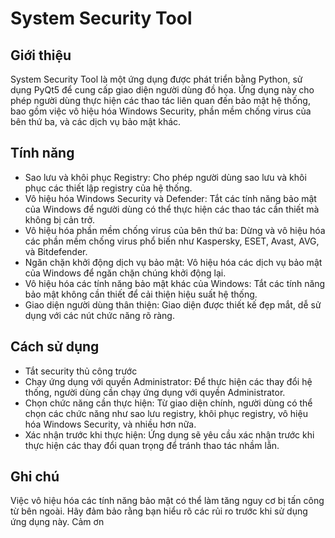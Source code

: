 # System Security Tool
## Giới thiệu
System Security Tool là một ứng dụng được phát triển bằng Python, sử dụng PyQt5 để cung cấp giao diện người dùng đồ họa. Ứng dụng này cho phép người dùng thực hiện các thao tác liên quan đến bảo mật hệ thống, bao gồm việc vô hiệu hóa Windows Security, phần mềm chống virus của bên thứ ba, và các dịch vụ bảo mật khác.

## Tính năng
- Sao lưu và khôi phục Registry: Cho phép người dùng sao lưu và khôi phục các thiết lập registry của hệ thống.
- Vô hiệu hóa Windows Security và Defender: Tắt các tính năng bảo mật của Windows để người dùng có thể thực hiện các thao tác cần thiết mà không bị cản trở.
- Vô hiệu hóa phần mềm chống virus của bên thứ ba: Dừng và vô hiệu hóa các phần mềm chống virus phổ biến như Kaspersky, ESET, Avast, AVG, và Bitdefender.
- Ngăn chặn khởi động dịch vụ bảo mật: Vô hiệu hóa các dịch vụ bảo mật của Windows để ngăn chặn chúng khởi động lại.
- Vô hiệu hóa các tính năng bảo mật khác của Windows: Tắt các tính năng bảo mật không cần thiết để cải thiện hiệu suất hệ thống.
- Giao diện người dùng thân thiện: Giao diện được thiết kế đẹp mắt, dễ sử dụng với các nút chức năng rõ ràng.
## Cách sử dụng
- Tắt security thủ công trước
- Chạy ứng dụng với quyền Administrator: Để thực hiện các thay đổi hệ thống, người dùng cần chạy ứng dụng với quyền Administrator.
- Chọn chức năng cần thực hiện: Từ giao diện chính, người dùng có thể chọn các chức năng như sao lưu registry, khôi phục registry, vô hiệu hóa Windows Security, và nhiều hơn nữa.
- Xác nhận trước khi thực hiện: Ứng dụng sẽ yêu cầu xác nhận trước khi thực hiện các thay đổi quan trọng để tránh thao tác nhầm lẫn.
## Ghi chú
Việc vô hiệu hóa các tính năng bảo mật có thể làm tăng nguy cơ bị tấn công từ bên ngoài. Hãy đảm bảo rằng bạn hiểu rõ các rủi ro trước khi sử dụng ứng dụng này.
Cảm ơn

